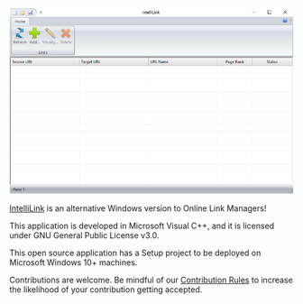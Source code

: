 ![IntelliLink.png](IntelliLink.png)

[IntelliLink](https://www.emvs.site/intellilink/) is an alternative Windows version to Online Link Managers!

This application is developed in Microsoft Visual C++, and it is licensed under GNU General Public License v3.0.

This open source application has a Setup project to be deployed on Microsoft Windows 10+ machines.

Contributions are welcome. Be mindful of our [Contribution Rules](CONTRIBUTING.md) to increase the likelihood of your contribution getting accepted.
